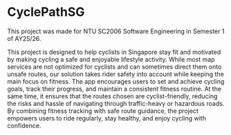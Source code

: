 # CyclePathSG

<p>This project was made for NTU SC2006 Software Engineering in Semester 1 of AY25/26.</p>

<p>This project is designed to help cyclists in Singapore stay fit and motivated by making cycling a safe and enjoyable lifestyle activity. While most map services are not optimized for cyclists and can sometimes direct them onto unsafe routes, our solution takes rider safety into account while keeping the main focus on fitness. The app encourages users to set and achieve cycling goals, track their progress, and maintain a consistent fitness routine. At the same time, it ensures that the routes chosen are cyclist-friendly, reducing the risks and hassle of navigating through traffic-heavy or hazardous roads. By combining fitness tracking with safe route guidance, the project empowers users to ride regularly, stay healthy, and enjoy cycling with confidence.</p>
